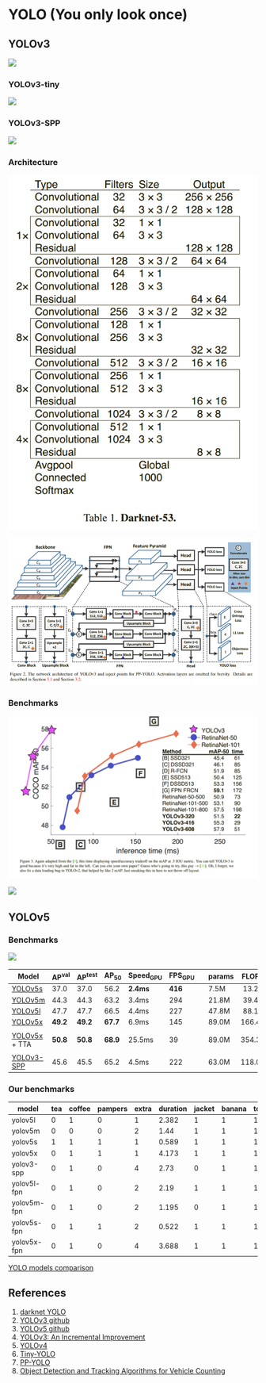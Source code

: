 # YOLO (You only look once)

## YOLOv3

![](https://user-images.githubusercontent.com/26833433/64067835-51d5b500-cc2f-11e9-982e-843f7f9a6ea2.jpg)

### YOLOv3-tiny

![](https://user-images.githubusercontent.com/26833433/64067834-51d5b500-cc2f-11e9-9357-c485b159a20b.jpg)

### YOLOv3-SPP

![](https://user-images.githubusercontent.com/26833433/64067833-51d5b500-cc2f-11e9-8208-6fe197809131.jpg)

### Architecture

![YOLOv3 architecture](darknet-53.png)

![PP-YOLOv3 architecture](pp_yolo.png)

### Benchmarks

![](yolov3_benchmarks.png)

![](https://user-images.githubusercontent.com/26833433/80831822-57a9de80-8ba0-11ea-9684-c47afb0432dc.png)


## YOLOv5

### Benchmarks 

![](https://user-images.githubusercontent.com/26833433/90187293-6773ba00-dd6e-11ea-8f90-cd94afc0427f.png)

| Model | AP<sup>val</sup> | AP<sup>test</sup> | AP<sub>50</sub> | Speed<sub>GPU</sub> | FPS<sub>GPU</sub> || params | FLOPS |
|---------- |------ |------ |------ | -------- | ------| ------ |------  |  :------: |
| [YOLOv5s](https://github.com/ultralytics/yolov5/releases/tag/v3.0)    | 37.0     | 37.0     | 56.2     | **2.4ms** | **416** || 7.5M   | 13.2B
| [YOLOv5m](https://github.com/ultralytics/yolov5/releases/tag/v3.0)    | 44.3     | 44.3     | 63.2     | 3.4ms     | 294     || 21.8M  | 39.4B
| [YOLOv5l](https://github.com/ultralytics/yolov5/releases/tag/v3.0)    | 47.7     | 47.7     | 66.5     | 4.4ms     | 227     || 47.8M  | 88.1B
| [YOLOv5x](https://github.com/ultralytics/yolov5/releases/tag/v3.0)    | **49.2** | **49.2** | **67.7** | 6.9ms     | 145     || 89.0M  | 166.4B
| | | | | | || |
| [YOLOv5x](https://github.com/ultralytics/yolov5/releases/tag/v3.0) + TTA|**50.8**| **50.8** | **68.9** | 25.5ms    | 39      || 89.0M  | 354.3B
| | | | | | || |
| [YOLOv3-SPP](https://github.com/ultralytics/yolov5/releases/tag/v3.0) | 45.6     | 45.5     | 65.2     | 4.5ms     | 222     || 63.0M  | 118.0B


### Our benchmarks

| model       | tea        | coffee | pampers | extra | duration | jacket| banana | tomato | extra | duration |**Recall**    |**Precision**|
|-------------|------------|--------|---------|-------|----------|-------|--------|--------|-------|----------|--------------|-------------|
| yolov5l     | 0          | 1      | 0       | 1     | 2.382    | 1     | 1      | 1      | 0     | 2.202    | 0.666 	     | 0.8         |
| yolov5m     | 0          | 0      | 0       | 2     | 1.44     | 1     | 1      | 1      | 0     | 1.351    | 0.5          | 0.6         |
| yolov5s     | 1          | 1      | 1       | 1     | 0.589    | 1     | 1      | 1      | 5     | 0.515    | 1            | 0.5         |
| yolov5x     | 0          | 1      | 1       | 1     | 4.173    | 1     | 1      | 1      | 0     | 4.041    | 0.833 	     | 0.833       |
| yolov3-spp  | 0          | 1      | 0       | 4     | 2.73     | 0     | 1      | 1      | 1     | 2.992    | 0.5          | 0.375       |
| yolov5l-fpn | 0          | 1      | 0       | 2     | 2.19     | 1     | 1      | 1      | 2     | 2.433    | 0.666 	     | 0.5         |
| yolov5m-fpn | 0          | 1      | 0       | 2     | 1.195    | 0     | 1      | 1      | 0     | 1.086    | 0.5          | 0.6         |
| yolov5s-fpn | 0          | 1      | 1       | 2     | 0.522    | 1     | 1      | 1      | 3     | 0.492    | 0.833 	     | 0.5         |
| yolov5x-fpn | 0          | 1      | 0       | 4     | 3.688    | 1     | 1      | 1      | 0     | 3.721    | 0.666 	     | 0.5         |

[YOLO models comparison](https://docs.google.com/spreadsheets/d/1lnaxeeLlomnvtsInAsOQagFE5PSgD15blBKOq6w3fbY/edit#gid=0)


## References

1. [darknet YOLO](https://pjreddie.com/darknet/yolo/)
1. [YOLOv3 github](https://github.com/ultralytics/yolov3)
1. [YOLOv5 github](https://github.com/ultralytics/yolov5)
1. [YOLOv3: An Incremental Improvement](https://arxiv.org/pdf/1804.02767.pdf)
1. [YOLOv4](https://arxiv.org/pdf/2004.10934.pdf)
1. [Tiny-YOLO](https://arxiv.org/pdf/2008.02170.pdf)
1. [PP-YOLO](https://arxiv.org/pdf/2007.12099.pdf)
1. [Object Detection and Tracking Algorithms for Vehicle Counting](https://arxiv.org/pdf/2007.16198.pdf)

